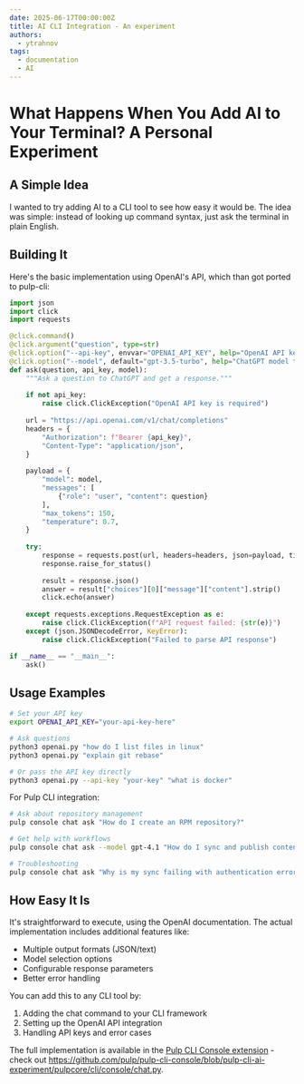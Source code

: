 ```yaml
---
date: 2025-06-17T00:00:00Z
title: AI CLI Integration - An experiment
authors: 
  - ytrahnov
tags:
  - documentation
  - AI
---
```

# What Happens When You Add AI to Your Terminal? A Personal Experiment

## A Simple Idea

I wanted to try adding AI to a CLI tool to see how easy it would be. The idea was simple: instead of looking up command syntax, just ask the terminal in plain English.

<!-- more -->

## Building It

Here's the basic implementation using OpenAI's API, which than got ported to pulp-cli:

```python
import json
import click
import requests

@click.command()
@click.argument("question", type=str)
@click.option("--api-key", envvar="OPENAI_API_KEY", help="OpenAI API key")
@click.option("--model", default="gpt-3.5-turbo", help="ChatGPT model to use")
def ask(question, api_key, model):
    """Ask a question to ChatGPT and get a response."""
    
    if not api_key:
        raise click.ClickException("OpenAI API key is required")
    
    url = "https://api.openai.com/v1/chat/completions"
    headers = {
        "Authorization": f"Bearer {api_key}",
        "Content-Type": "application/json",
    }
    
    payload = {
        "model": model,
        "messages": [
            {"role": "user", "content": question}
        ],
        "max_tokens": 150,
        "temperature": 0.7,
    }
    
    try:
        response = requests.post(url, headers=headers, json=payload, timeout=30)
        response.raise_for_status()
        
        result = response.json()
        answer = result["choices"][0]["message"]["content"].strip()
        click.echo(answer)
        
    except requests.exceptions.RequestException as e:
        raise click.ClickException(f"API request failed: {str(e)}")
    except (json.JSONDecodeError, KeyError):
        raise click.ClickException("Failed to parse API response")

if __name__ == "__main__":
    ask()
```

## Usage Examples

```bash
# Set your API key
export OPENAI_API_KEY="your-api-key-here"

# Ask questions
python3 openai.py "how do I list files in linux"
python3 openai.py "explain git rebase"

# Or pass the API key directly
python3 openai.py --api-key "your-key" "what is docker"
```

For Pulp CLI integration:
```bash
# Ask about repository management
pulp console chat ask "How do I create an RPM repository?"

# Get help with workflows
pulp console chat ask --model gpt-4.1 "How do I sync and publish content?"

# Troubleshooting
pulp console chat ask "Why is my sync failing with authentication errors?"
```

## How Easy It Is

It's straightforward to execute, using the OpenAI documentation. The actual implementation includes additional features like:

- Multiple output formats (JSON/text)
- Model selection options  
- Configurable response parameters
- Better error handling

You can add this to any CLI tool by:
1. Adding the chat command to your CLI framework
2. Setting up the OpenAI API integration
3. Handling API keys and error cases

The full implementation is available in the [Pulp CLI Console extension](https://github.com/pulp/pulp-cli-console) - check out <https://github.com/pulp/pulp-cli-console/blob/pulp-cli-ai-experiment/pulpcore/cli/console/chat.py>.
